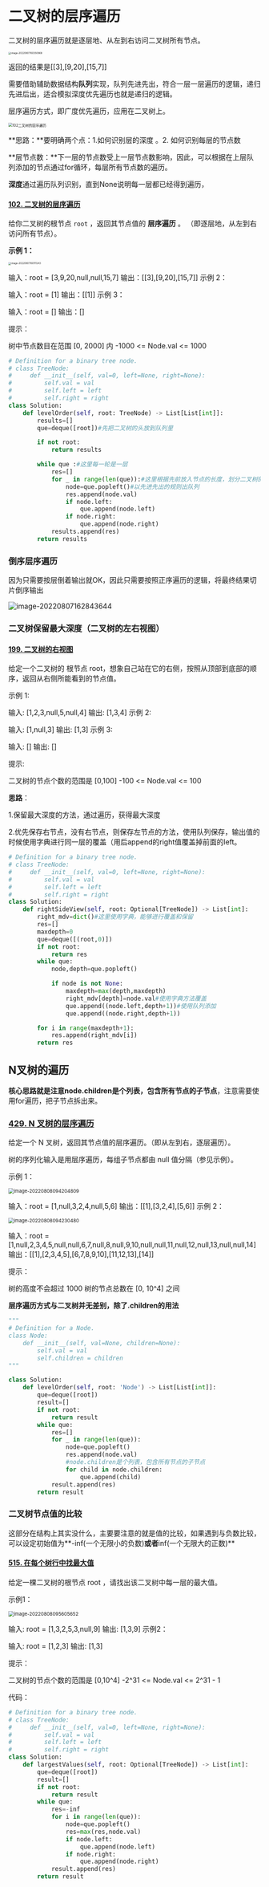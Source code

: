 # 二叉树的层序遍历

二叉树的层序遍历就是逐层地、从左到右访问二叉树所有节点。

<img src="../../assets/image-20220807160350868.png" alt="image-20220807160350868" style="zoom:33%;" />

返回的结果是[[3],[9,20],[15,7]]

需要借助辅助数据结构**队列**实现，队列先进先出，符合一层一层遍历的逻辑，递归先进后出，适合模拟深度优先遍历也就是递归的逻辑。

层序遍历方式，即广度优先遍历，应用在二叉树上。

<img src="https://tva1.sinaimg.cn/large/008eGmZEly1gnad5itmk8g30iw0cqe83.gif" alt="102二叉树的层序遍历" style="zoom:50%;" />

**思路：**要明确两个点：1.如何识别层的深度 。2. 如何识别每层的节点数

**层节点数：**下一层的节点数受上一层节点数影响，因此，可以根据在上层队列添加的节点通过for循环，每层所有节点数的遍历。

**深度**通过遍历队列识别，直到None说明每一层都已经得到遍历，



#### [102. 二叉树的层序遍历](https://leetcode.cn/problems/binary-tree-level-order-traversal/)

给你二叉树的根节点 `root` ，返回其节点值的 **层序遍历** 。 （即逐层地，从左到右访问所有节点）。

**示例 1：**

<img src="../../assets/image-20220807160111243.png" alt="image-20220807160111243" style="zoom:33%;" />

输入：root = [3,9,20,null,null,15,7]
输出：[[3],[9,20],[15,7]]
示例 2：

输入：root = [1]
输出：[[1]]
示例 3：

输入：root = []
输出：[]


提示：

树中节点数目在范围 [0, 2000] 内
-1000 <= Node.val <= 1000

```python
# Definition for a binary tree node.
# class TreeNode:
#     def __init__(self, val=0, left=None, right=None):
#         self.val = val
#         self.left = left
#         self.right = right
class Solution:
    def levelOrder(self, root: TreeNode) -> List[List[int]]:
        results=[]
        que=deque([root])#先把二叉树的头放到队列里

        if not root:
            return results

        while que :#这里每一轮是一层
            res=[]
            for _ in range(len(que)):#这里根据先前放入节点的长度，划分二叉树的层次
                node=que.popleft()#以先进先出的规则出队列
                res.append(node.val)
                if node.left:
                    que.append(node.left)
                if node.right:
                    que.append(node.right)
            results.append(res)
        return results
```

### 倒序层序遍历

因为只需要按层倒着输出就OK，因此只需要按照正序遍历的逻辑，将最终结果切片倒序输出

![image-20220807162843644](../../assets/image-20220807162843644.png)



### 二叉树保留最大深度（二叉树的左右视图）

#### [199. 二叉树的右视图](https://leetcode.cn/problems/binary-tree-right-side-view/)

给定一个二叉树的 根节点 root，想象自己站在它的右侧，按照从顶部到底部的顺序，返回从右侧所能看到的节点值。

 

示例 1:

输入: [1,2,3,null,5,null,4]
输出: [1,3,4]
示例 2:

输入: [1,null,3]
输出: [1,3]
示例 3:

输入: []
输出: []


提示:

二叉树的节点个数的范围是 [0,100]
-100 <= Node.val <= 100 

**思路**：

1.保留最大深度的方法，通过遍历，获得最大深度

2.优先保存右节点，没有右节点，则保存左节点的方法，使用队列保存，输出值的时候使用字典进行同一层的覆盖（用后append的right值覆盖掉前面的left。

```python
# Definition for a binary tree node.
# class TreeNode:
#     def __init__(self, val=0, left=None, right=None):
#         self.val = val
#         self.left = left
#         self.right = right
class Solution:
    def rightSideView(self, root: Optional[TreeNode]) -> List[int]:
        right_mdv=dict()#这里使用字典，能够进行覆盖和保留
        res=[]
        maxdepth=0
        que=deque([(root,0)])
        if not root:
            return res
        while que:
            node,depth=que.popleft()

            if node is not None:
                maxdepth=max(depth,maxdepth)
                right_mdv[depth]=node.val#使用字典方法覆盖
                que.append((node.left,depth+1))#使用队列添加
                que.append((node.right,depth+1))

        for i in range(maxdepth+1):
            res.append(right_mdv[i])
        return res
```



## N叉树的遍历

**核心思路就是注意node.children是个列表，包含所有节点的子节点**，注意需要使用for遍历，把子节点拆出来。

### [429. N 叉树的层序遍历](https://leetcode.cn/problems/n-ary-tree-level-order-traversal/)

给定一个 N 叉树，返回其节点值的层序遍历。（即从左到右，逐层遍历）。

树的序列化输入是用层序遍历，每组子节点都由 null 值分隔（参见示例）。

 

示例 1：

<img src="../../assets/image-20220808094204809.png" alt="image-20220808094204809" style="zoom: 67%;" />

输入：root = [1,null,3,2,4,null,5,6]
输出：[[1],[3,2,4],[5,6]]
示例 2：

<img src="../../assets/image-20220808094230480.png" alt="image-20220808094230480" style="zoom:67%;" />

输入：root = [1,null,2,3,4,5,null,null,6,7,null,8,null,9,10,null,null,11,null,12,null,13,null,null,14]
输出：[[1],[2,3,4,5],[6,7,8,9,10],[11,12,13],[14]]


提示：

树的高度不会超过 1000
树的节点总数在 [0, 10^4] 之间

**层序遍历方式与二叉树并无差别，除了.children的用法**

```python
"""
# Definition for a Node.
class Node:
    def __init__(self, val=None, children=None):
        self.val = val
        self.children = children
"""

class Solution:
    def levelOrder(self, root: 'Node') -> List[List[int]]:
        que=deque([root])
        result=[]
        if not root:
            return result
        while que:
            res=[]
            for _ in range(len(que)):
                node=que.popleft()
                res.append(node.val)
                #node.children是个列表，包含所有节点的子节点
                for child in node.children:
                    que.append(child)
            result.append(res)
        return result
```



### 二叉树节点值的比较

这部分在结构上其实没什么，主要要注意的就是值的比较，如果遇到与负数比较，可以设定初始值为**-inf(一个无限小的负数)**或者**inf(一个无限大的正数)**

#### [515. 在每个树行中找最大值](https://leetcode.cn/problems/find-largest-value-in-each-tree-row/)

给定一棵二叉树的根节点 root ，请找出该二叉树中每一层的最大值。

 

示例1：

<img src="../../assets/image-20220808095605652.png" alt="image-20220808095605652" style="zoom:67%;" />

输入: root = [1,3,2,5,3,null,9]
输出: [1,3,9]
示例2：

输入: root = [1,2,3]
输出: [1,3]


提示：

二叉树的节点个数的范围是 [0,10^4]
-2^31 <= Node.val <= 2^31 - 1

 代码：

```python
# Definition for a binary tree node.
# class TreeNode:
#     def __init__(self, val=0, left=None, right=None):
#         self.val = val
#         self.left = left
#         self.right = right
class Solution:
    def largestValues(self, root: Optional[TreeNode]) -> List[int]:
        que=deque([root])
        result=[]
        if not root:
            return result
        while que:    
            res=-inf
            for i in range(len(que)):
                node=que.popleft()
                res=max(res,node.val)
                if node.left:
                    que.append(node.left)
                if node.right:
                    que.append(node.right)
            result.append(res)
        return result
```

